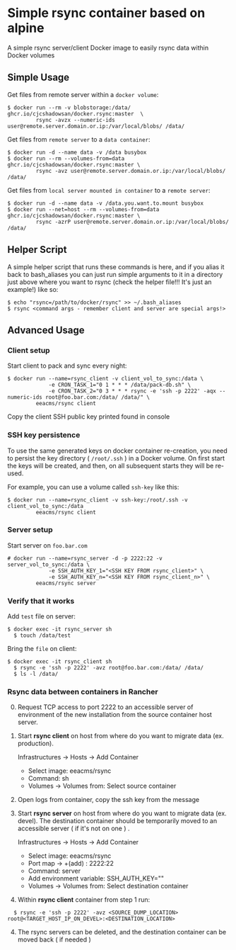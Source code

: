 # Simple rsync container based on alpine

A simple rsync server/client Docker image to easily rsync data within Docker volumes

## Simple Usage

Get files from remote server within a `docker volume`:

    $ docker run --rm -v blobstorage:/data/ ghcr.io/cjcshadowsan/docker.rsync:master  \
             rsync -avzx --numeric-ids user@remote.server.domain.or.ip:/var/local/blobs/ /data/

Get files from `remote server` to a `data container`:

    $ docker run -d --name data -v /data busybox
    $ docker run --rm --volumes-from=data ghcr.io/cjcshadowsan/docker.rsync:master \
             rsync -avz user@remote.server.domain.or.ip:/var/local/blobs/ /data/

Get files from `local server mounted in container` to a `remote server`:

    $ docker run -d --name data -v /data.you.want.to.mount busybox
    $ docker run --net=host --rm --volumes-from=data ghcr.io/cjcshadowsan/docker.rsync:master \
             rsync -azrP user@remote.server.domain.or.ip:/var/local/blobs/ /data/

## Helper Script

A simple helper script that runs these commands is here, and if you alias it back to bash_aliases you can just run simple arguments to it in a directory just above where you want to rsync (check the helper file!!! It's just an example!) like so:

    $ echo "rsync=/path/to/docker/rsync" >> ~/.bash_aliases
    $ rsync <command args - remember client and server are special args!>
    
## Advanced Usage

### Client setup

Start client to pack and sync every night:

    $ docker run --name=rsync_client -v client_vol_to_sync:/data \
                 -e CRON_TASK_1="0 1 * * * /data/pack-db.sh" \
                 -e CRON_TASK_2="0 3 * * * rsync -e 'ssh -p 2222' -aqx --numeric-ids root@foo.bar.com:/data/ /data/" \
             eeacms/rsync client

Copy the client SSH public key printed found in console

### SSH key persistence

To use the same generated keys on docker container re-creation, you need to persist the key directory ( `/root/.ssh` ) in a Docker volume. On first start the keys will be created, and then, on all subsequent starts they will be re-used.

For example, you can use a volume called `ssh-key` like this:

    $ docker run --name=rsync_client -v ssh-key:/root/.ssh -v client_vol_to_sync:/data
             eeacms/rsync client

### Server setup

Start server on `foo.bar.com`

    # docker run --name=rsync_server -d -p 2222:22 -v server_vol_to_sync:/data \
                 -e SSH_AUTH_KEY_1="<SSH KEY FROM rsync_client>" \
                 -e SSH_AUTH_KEY_n="<SSH KEY FROM rsync_client_n>" \
             eeacms/rsync server

### Verify that it works

Add `test` file on server:

    $ docker exec -it rsync_server sh
      $ touch /data/test

Bring the `file` on client:

    $ docker exec -it rsync_client sh
      $ rsync -e 'ssh -p 2222' -avz root@foo.bar.com:/data/ /data/
      $ ls -l /data/
      
### Rsync data between containers in Rancher

0. Request TCP access to port 2222 to an accessible server of environment of the new installation from the source container host server.

1. Start **rsync client** on host from where do you want to migrate data (ex. production). 

    Infrastructures -> Hosts ->  Add Container
    * Select image: eeacms/rsync
    * Command: sh
    * Volumes -> Volumes from: Select source container

2. Open logs from container, copy the ssh key from the message

2. Start **rsync server** on host from where do you want to migrate data (ex. devel). The destination container should be temporarily moved to an accessible server ( if it's not on one ) .

    Infrastructures -> Hosts ->  Add Container
    * Select image: eeacms/rsync
    * Port map -> +(add) : 2222:22
    * Command: server
    * Add environment variable: SSH_AUTH_KEY="<SSH-KEY-FROM-R-CLIENT-ABOVE>"
    * Volumes -> Volumes from: Select destination container


3. Within **rsync client** container from step 1 run:

  ```
    $ rsync -e 'ssh -p 2222' -avz <SOURCE_DUMP_LOCATION> root@<TARGET_HOST_IP_ON_DEVEL>:<DESTINATION_LOCATION>
  ```
  
4. The rsync servers can be deleted, and the destination container can be moved back ( if needed )
